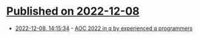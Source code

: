 # [Published on 2022-12-08](index.md)

* [2022-12-08, 14:15:34](https://news.ycombinator.com/item?id=33908058) - [AOC 2022 in q by experienced q programmers](https://github.com/qbists/studyq/tree/main/aoc/2022)
